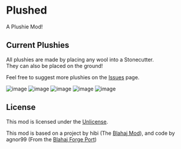 # Plushed

A Plushie Mod!

## Current Plushies
All plushies are made by placing any wool into a Stonecutter. </br>
They can also be placed on the ground!

Feel free to suggest more plushies on the [Issues]([https://github.com/EssieFir/Plushed/issues](https://github.com/EssieFir/Plushed/issues)) page.

![image](https://github.com/EssieFir/Plushed/assets/65592600/7bb61f11-2574-49b5-a0f6-199650201894) ![image](https://github.com/EssieFir/Plushed/assets/65592600/0a96c739-e54d-4838-991b-52467ba750fb) ![image](https://github.com/EssieFir/Plushed/assets/65592600/9b7ab828-3966-4d27-81e0-31b7df22b670) ![image](https://github.com/EssieFir/Plushed/assets/65592600/0e68cea1-db23-4c05-8778-0a052b1817fa) ![image](https://github.com/EssieFir/Plushed/assets/65592600/4d2d7ba4-1e48-49b7-ae52-03be7cd15373)






## License

This mod is licensed under the [Unlicense](./LICENSE).

This mod is based on a project by hibi (The [Blahaj Mod](https://modrinth.com/mod/blahaj)),
and code by agnor99 (From the [Blahaj Forge Port](https://modrinth.com/mod/blahaj-reforged))
